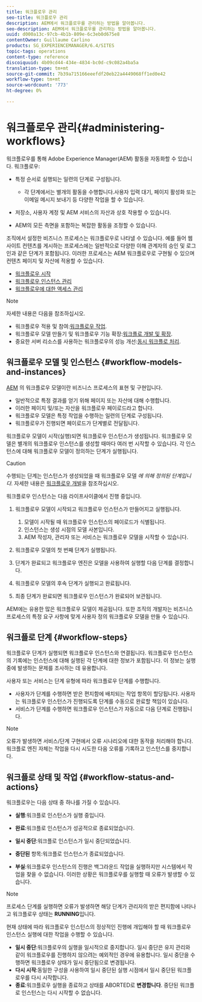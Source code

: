 ```yaml
---
title: 워크플로우 관리
seo-title: 워크플로우 관리
description: AEM에서 워크플로우를 관리하는 방법을 알아봅니다.
seo-description: AEM에서 워크플로우를 관리하는 방법을 알아봅니다.
uuid: d000a13c-97cb-4b1b-809e-6c3eb0d675e8
contentOwner: Guillaume Carlino
products: SG_EXPERIENCEMANAGER/6.4/SITES
topic-tags: operations
content-type: reference
discoiquuid: 4b09cd44-434e-4834-bc0d-c9c082a4ba5a
translation-type: tm+mt
source-git-commit: 7b39a715166eeefdf20eb22a4449068ff1ed0e42
workflow-type: tm+mt
source-wordcount: '773'
ht-degree: 0%

---
```



# 워크플로우 관리{#administering-workflows}

워크플로우를 통해 Adobe Experience Manager(AEM) 활동을 자동화할 수 있습니다. 워크플로우:

* 특정 순서로 실행되는 일련의 단계로 구성됩니다.

   * 각 단계에서는 별개의 활동을 수행합니다.사용자 입력 대기, 페이지 활성화 또는 이메일 메시지 보내기 등 다양한 작업을 할 수 있습니다.

* 저장소, 사용자 계정 및 AEM 서비스의 자산과 상호 작용할 수 있습니다.
* AEM의 모든 측면을 포함하는 복잡한 활동을 조정할 수 있습니다.

조직에서 설정한 비즈니스 프로세스는 워크플로우로 나타낼 수 있습니다. 예를 들어 웹 사이트 컨텐츠를 게시하는 프로세스에는 일반적으로 다양한 이해 관계자의 승인 및 로그인과 같은 단계가 포함됩니다. 이러한 프로세스는 AEM 워크플로우로 구현될 수 있으며 컨텐츠 페이지 및 자산에 적용할 수 있습니다.

* [워크플로우 시작](/help/sites-administering/workflows-starting.md)
* [워크플로우 인스턴스 관리](/help/sites-administering/workflows-administering.md)
* [워크플로우에 대한 액세스 관리](/help/sites-administering/workflows-managing.md)

>[!NOTE]
>
>자세한 내용은 다음을 참조하십시오.
>
>* 워크플로우 적용 및 참여:[워크플로우 작업](/help/sites-authoring/workflows.md).
>* 워크플로우 모델 만들기 및 워크플로우 기능 확장:[워크플로 개발 및 확장](/help/sites-developing/workflows.md).
>* 중요한 서버 리소스를 사용하는 워크플로우의 성능 개선:[동시 워크플로 처리](/help/sites-deploying/configuring-performance.md#concurrent-workflow-processing).

>



## 워크플로우 모델 및 인스턴스 {#workflow-models-and-instances}

[AEM](/help/sites-developing/workflows.md#model) 의 워크플로우 모델이란 비즈니스 프로세스의 표현 및 구현입니다.

* 일반적으로 특정 결과를 얻기 위해 페이지 또는 자산에 대해 수행합니다.
* 이러한 페이지 및/또는 자산을 워크플로우 페이로드라고 합니다.
* 워크플로우 모델은 특정 작업을 수행하는 일련의 단계로 구성됩니다.
* 워크플로우가 진행되면 페이로드가 단계별로 전달됩니다.

워크플로우 모델이 시작(실행)되면 워크플로우 인스턴스가 생성됩니다. 워크플로우 모델은 별개의 워크플로우 인스턴스를 생성할 때마다 여러 번 시작할 수 있습니다. 각 인스턴스에 대해 워크플로우 모델이 정의하는 단계가 실행됩니다.

>[!CAUTION]
>
>수행되는 단계는 인스턴스가 생성되었을 때 워크플로우 모델 *에 의해 정의된 단계입니다.* 자세한 내용은 [워크플로우 개발](/help/sites-developing/workflows.md#model)을 참조하십시오.

워크플로우 인스턴스는 다음 라이프사이클에서 진행 중입니다.

1. 워크플로우 모델이 시작되고 워크플로우 인스턴스가 만들어지고 실행됩니다.

   1. 모델이 시작될 때 워크플로우 인스턴스의 페이로드가 식별됩니다.
   1. 인스턴스는 생성 시점의 모델 사본입니다.
   1. AEM 작성자, 관리자 또는 서비스는 워크플로우 모델을 시작할 수 있습니다.

1. 워크플로우 모델의 첫 번째 단계가 실행됩니다.
1. 단계가 완료되고 워크플로우 엔진은 모델을 사용하여 실행할 다음 단계를 결정합니다.
1. 워크플로우 모델의 후속 단계가 실행되고 완료됩니다.
1. 최종 단계가 완료되면 워크플로우 인스턴스가 완료되어 보관됩니다.

AEM에는 유용한 많은 워크플로우 모델이 제공됩니다. 또한 조직의 개발자는 비즈니스 프로세스의 특정 요구 사항에 맞게 사용자 정의 워크플로우 모델을 만들 수 있습니다.

## 워크플로 단계 {#workflow-steps}

워크플로우 단계가 실행되면 워크플로우 인스턴스와 연결됩니다. 워크플로우 인스턴스의 기록에는 인스턴스에 대해 실행된 각 단계에 대한 정보가 포함됩니다. 이 정보는 실행 중에 발생하는 문제를 조사하는 데 유용합니다.

사용자 또는 서비스는 단계 유형에 따라 워크플로우 단계를 수행합니다.

* 사용자가 단계를 수행하면 받은 편지함에 배치되는 작업 항목이 할당됩니다. 사용자는 워크플로우 인스턴스가 진행되도록 단계를 수동으로 완료할 책임이 있습니다.
* 서비스가 단계를 수행하면 워크플로우 인스턴스가 자동으로 다음 단계로 진행됩니다.

>[!NOTE]
>
>오류가 발생하면 서비스/단계 구현에서 오류 시나리오에 대한 동작을 처리해야 합니다. 워크플로 엔진 자체는 작업을 다시 시도한 다음 오류를 기록하고 인스턴스를 중지합니다.

## 워크플로 상태 및 작업 {#workflow-status-and-actions}

워크플로우는 다음 상태 중 하나를 가질 수 있습니다.

* **실행**:워크플로 인스턴스가 실행 중입니다.
* **완료**:워크플로 인스턴스가 성공적으로 종료되었습니다.

* **일시 중단**:워크플로 인스턴스가 일시 중단되었습니다.
* **중단된** 항목:워크플로 인스턴스가 종료되었습니다.
* **부실**:워크플로우 인스턴스의 진행은 백그라운드 작업을 실행하지만 시스템에서 작업을 찾을 수 없습니다. 이러한 상황은 워크플로우를 실행할 때 오류가 발생할 수 있습니다.

>[!NOTE]
>
>프로세스 단계를 실행하면 오류가 발생하면 해당 단계가 관리자의 받은 편지함에 나타나고 워크플로우 상태는 **RUNNING**&#x200B;입니다.

현재 상태에 따라 워크플로우 인스턴스의 정상적인 진행에 개입해야 할 때 워크플로우 인스턴스 실행에 대한 작업을 수행할 수 있습니다.

* **일시 중단**:워크플로우의 실행을 일시적으로 중지합니다. 일시 중단은 유지 관리와 같이 워크플로우를 진행하지 않으려는 예외적인 경우에 유용합니다. 일시 중단을 수행하면 워크플로우 상태가 일시 중단됨으로 변경됩니다.
* **다시 시작**:동일한 구성을 사용하여 일시 중단된 실행 시점에서 일시 중단된 워크플로우를 다시 시작합니다.
* **종료**:워크플로우 실행을 종료하고 상태를 ABORTED로  **변경합니다**. 중단된 워크플로 인스턴스는 다시 시작할 수 없습니다.

